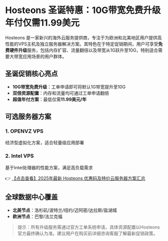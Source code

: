 # Hosteons 圣诞特惠：10G带宽免费升级 年付仅需11.99美元

Hosteons 是一家新兴的海外云服务提供商，专注于为欧洲和北美地区用户提供高性能的VPS主机及独立服务器解决方案。其特色在于特定促销期间，用户可享受**免费硬件升级**服务，包括内存扩容、流量翻倍以及带宽从1G跃升至10G，特别适合需要大带宽应用场景的用户群体。

## 圣诞促销核心亮点

- **10G带宽免费升级**：工单申请即可将默认1G带宽提升至10G
- **双倍资源配置**：内存和流量均可通过工单申请翻倍
- **超值年付方案**：最低仅需**11.99美元/年**

## 可选服务器方案

### 1. OPENVZ VPS
经济型虚拟化方案，适合轻量级应用部署

### 2. Intel VPS
基于Intel处理器的性能方案，满足高负载需求

👉 [【点击查看】2025年最新 Hosteons 优惠码及特价云服务器方案汇总](https://bit.ly/hosteons)

## 全球数据中心覆盖

- **北美节点**：洛杉矶/波特兰/纽约/迈阿密/达拉斯/盐湖城
- **欧洲节点**：巴黎/法兰克福

> 提示：所有升级服务需通过官方工单系统申请，具体资源配置以Hosteons官方最终确认为准。建议用户在购买前详细咨询客服了解最新促销政策。